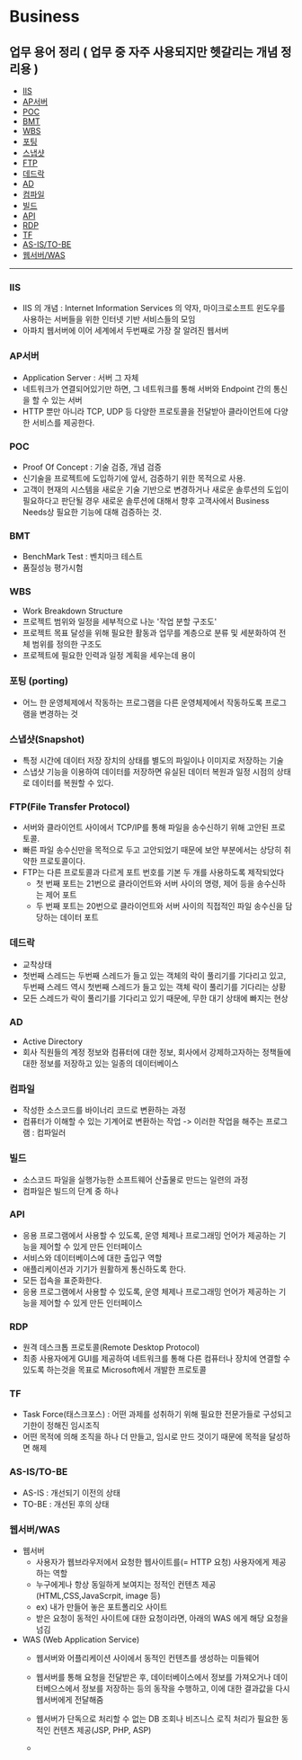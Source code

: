 # Business 

## 업무 용어 정리 ( 업무 중 자주 사용되지만 헷갈리는 개념 정리용 )

* [IIS](#IIS)
* [AP서버](#AP서버)
* [POC](#POC)
* [BMT](#BMT)
* [WBS](#WBS)
* [포팅](#포팅)
* [스냅샷](#스냅샷)
* [FTP](#FTP)
* [데드락](#데드락)
* [AD](#AD)
* [컴파일](#컴파일)
* [빌드](#빌드)
* [API](#API)
* [RDP](*RDP)
* [TF](*TF)
* [AS-IS/TO-BE](*AS-IS/TO-BE)
* [웹서버/WAS](*웹서버/WAS)

---

### IIS 
- IIS 의 개념  : Internet Information Services 의 약자, 마이크로소프트 윈도우를 사용하는 서버들을 위한 인터넷 기반 서비스들의 모임 
- 아파치 웹서버에 이어 세계에서 두번째로 가장 잘 알려진 웹서버 


### AP서버 
- Application Server : 서버 그 자체 
- 네트워크가 연결되어있기만 하면, 그 네트워크를 통해 서버와 Endpoint 간의 통신을 할 수 있는 서버 
- HTTP 뿐만 아니라 TCP, UDP 등 다양한 프로토콜을 전달받아 클라이언트에 다양한 서비스를 제공한다.

### POC 
- Proof Of Concept : 기술 검증, 개념 검증 
- 신기술을 프로젝트에 도입하기에 앞서, 검증하기 위한 목적으로 사용. 
- 고객이 현재의 시스템을 새로운 기술 기반으로 변경하거나 새로운 솔루션의 도입이 필요하다고 판단될 경우 새로운 솔루션에 대해서 향후 고객사에서 Business Needs상 필요한 기능에 대해 검증하는 것.

### BMT
- BenchMark Test : 벤치마크 테스트
- 품질성능 평가시험 

### WBS
- Work Breakdown Structure
- 프로젝트 범위와 일정을 세부적으로 나눈 '작업 분할 구조도' 
- 프로젝트 목표 달성을 위해 필요한 활동과 업무를 계층으로 분류 및 세분화하여 전체 범위를 정의한 구조도
- 프로젝트에 필요한 인력과 일정 계획을 세우는데 용이 

### 포팅 (porting)
- 어느 한 운영체제에서 작동하는 프로그램을 다른 운영체제에서 작동하도록 프로그램을 변경하는 것 

### 스냅샷(Snapshot)
- 특정 시간에 데이터 저장 장치의 상태를 별도의 파일이나 이미지로 저장하는 기술 
- 스냅샷 기능을 이용하여 데이터를 저장하면 유실된 데이터 복원과 일정 시점의 상태로 데이터를 복원할 수 있다.

### FTP(File Transfer Protocol) 
- 서버와 클라이언트 사이에서 TCP/IP를 통해 파일을 송수신하기 위해 고안된 프로토콜.
- 빠른 파일 송수신만을 목적으로 두고 고안되었기 때문에 보안 부분에서는 상당히 취약한 프로토콜이다.
- FTP는 다른 프로토콜과 다르게 포트 번호를 기본 두 개를 사용하도록 제작되었다
  - 첫 번째 포트는 21번으로 클라이언트와 서버 사이의 명령, 제어 등을 송수신하는 제어 포트
  - 두 번째 포트는 20번으로 클라이언트와 서버 사이의 직접적인 파일 송수신을 담당하는 데이터 포트
  

### 데드락
- 교착상태
- 첫번째 스레드는 두번째 스레드가 들고 있는 객체의 락이 풀리기를 기다리고 있고, 두번째 스레드 역시 첫번째 스레드가 들고 있는 객체 락이 풀리기를 기다리는 상황
- 모든 스레드가 락이 풀리기를 기다리고 있기 때문에, 무한 대기 상태에 빠지는 현상 


### AD 
  - Active Directory
  - 회사 직원들의 계정 정보와 컴퓨터에 대한 정보, 회사에서 강제하고자하는 정책들에 대한 정보를 저장하고 있는 일종의 데이터베이스 
  
### 컴파일 
  - 작성한 소스코드를 바이너리 코드로 변환하는 과정 
  - 컴퓨터가 이해할 수 있는 기계어로 변환하는 작업 -> 이러한 작업을 해주는 프로그램 : 컴파일러 

### 빌드 
  - 소스코드 파일을 실행가능한 소프트웨어 산출물로 만드는 일련의 과정 
  - 컴파일은 빌드의 단계 중 하나 

### API
  - 응용 프로그램에서 사용할 수 있도록, 운영 체제나 프로그래밍 언어가 제공하는 기능을 제어할 수 있게 만든 인터페이스
  - 서비스와 데이터베이스에 대한 출입구 역할 
  - 애플리케이션과 기기가 원활하게 통신하도록 한다. 
  - 모든 접속을 표준화한다.
  - 응용 프로그램에서 사용할 수 있도록, 운영 체제나 프로그래밍 언어가 제공하는 기능을 제어할 수 있게 만든 인터페이스


### RDP
  - 원격 데스크톱 프로토콜(Remote Desktop Protocol)
  - 최종 사용자에게 GUI를 제공하여 네트워크를 통해 다른 컴퓨터나 장치에 연결할 수 있도록 하는것을 목표로 Microsoft에서 개발한 프로토콜 


### TF
  - Task Force(태스크포스) : 어떤 과제를 성취하기 위해 필요한 전문가들로 구성되고 기한이 정해진 임시조직 
  - 어떤 목적에 의해 조직을 하나 더 만들고, 임시로 만드 것이기 때문에 목적을 달성하면 해제 



### AS-IS/TO-BE
  - AS-IS : 개선되기 이전의 상태 
  - TO-BE : 개선된 후의 상태 

### 웹서버/WAS 
  - 웹서버 
     - 사용자가 웹브라우저에서 요청한 웹사이트를(= HTTP 요청) 사용자에게 제공하는 역할 
     - 누구에게나 항상 동일하게 보여지는 정적인 컨텐츠 제공(HTML,CSS,JavaScrpit, image 등)
     - ex) 내가 만들어 놓은 포트폴리오 사이트 
     - 받은 요청이 동적인 사이트에 대한 요청이라면, 아래의 WAS 에게 해당 요청을 넘김 
  - WAS (Web Application Service)
    -  웹서버와 어플리케이션 사이에서 동적인 컨텐츠를 생성하는 미들웨어 
    -  웹서버를 통해 요청을 전달받은 후, 데이터베이스에서 정보를 가져오거나 데이터베으스에서 정보를 저장하는 등의 동작을 수행하고, 이에 대한 결과값을 다시 웹서버에게 전달해줌
    -  웹서버가 단독으로 처리할 수 없는 DB 조회나 비즈니스 로직 처리가 필요한 동적인 컨텐츠 제공(JSP, PHP, ASP) 
    
    - 
